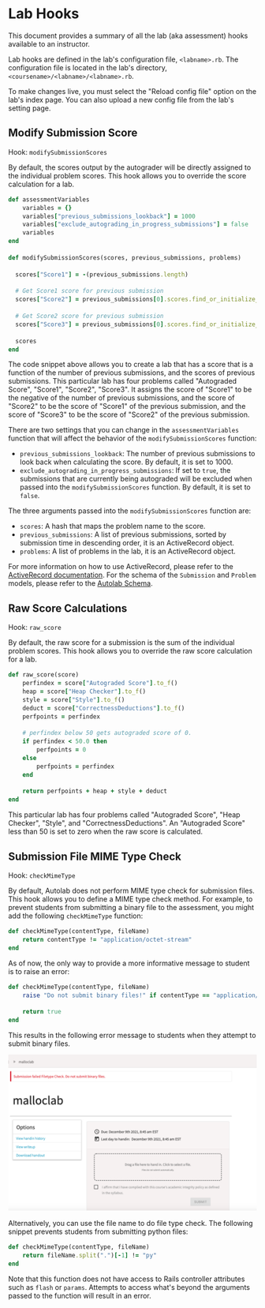# Lab Hooks

This document provides a summary of all the lab (aka assessment) hooks available to an instructor.

Lab hooks are defined in the lab's configuration file, `<labname>.rb`. The configuration file is located in the lab's directory, `<coursename>/<labname>/<labname>.rb`.

To make changes live, you must select the "Reload config file" option on the lab's index page. You can also upload a new config file from the lab's setting page.

## Modify Submission Score

Hook: `modifySubmissionScores`

By default, the scores output by the autograder will be directly assigned to the individual problem scores. This hook allows you to override the score calculation for a lab.

```ruby
def assessmentVariables
    variables = {}
    variables["previous_submissions_lookback"] = 1000
    variables["exclude_autograding_in_progress_submissions"] = false
    variables
end

def modifySubmissionScores(scores, previous_submissions, problems)

  scores["Score1"] = -(previous_submissions.length)
  
  # Get Score1 score for previous submission
  scores["Score2"] = previous_submissions[0].scores.find_or_initialize_by(:problem_id => problems.find_by(:name => "Score1").id).score

  # Get Score2 score for previous submission
  scores["Score3"] = previous_submissions[0].scores.find_or_initialize_by(:problem_id => problems.find_by(:name => "Score2").id).score
  
  scores
end
```
The code snippet above allows you to create a lab that has a score that is a function of the number of previous submissions, and the scores of previous submissions. This particular lab has four problems called "Autograded Score", "Score1", "Score2", "Score3". It assigns the score of "Score1" to be the negative of the number of previous submissions, and the score of "Score2" to be the score of "Score1" of the previous submission, and the score of "Score3" to be the score of "Score2" of the previous submission.

There are two settings that you can change in the `assessmentVariables` function that will affect the behavior of the `modifySubmissionScores` function:

- `previous_submissions_lookback`: The number of previous submissions to look back when calculating the score. By default, it is set to 1000.
- `exclude_autograding_in_progress_submissions`: If set to `true`, the submissions that are currently being autograded will be excluded when passed into the `modifySubmissionScores` function. By default, it is set to `false`.

The three arguments passed into the `modifySubmissionScores` function are:

- `scores`: A hash that maps the problem name to the score.
- `previous_submissions`: A list of previous submissions, sorted by submission time in descending order, it is an ActiveRecord object.
- `problems`: A list of problems in the lab, it is an ActiveRecord object.

For more information on how to use ActiveRecord, please refer to the [ActiveRecord documentation](http://guides.rubyonrails.org/active_record_querying.html). For the schema of the `Submission` and `Problem` models, please refer to the [Autolab Schema](https://github.com/autolab/Autolab/blob/master/db/schema.rb).

## Raw Score Calculations

Hook: `raw_score`

By default, the raw score for a submission is the sum of the individual problem scores. This hook allows you to override the raw score calculation for a lab.

```ruby
def raw_score(score)
    perfindex = score["Autograded Score"].to_f()
    heap = score["Heap Checker"].to_f()
    style = score["Style"].to_f()
    deduct = score["CorrectnessDeductions"].to_f()
    perfpoints = perfindex

    # perfindex below 50 gets autograded score of 0.
    if perfindex < 50.0 then
        perfpoints = 0
    else
        perfpoints = perfindex
    end

    return perfpoints + heap + style + deduct
end
```

This particular lab has four problems called "Autograded Score", "Heap Checker", "Style", and "CorrectnessDeductions". An "Autograded Score" less than 50 is set to zero when the raw score is calculated.

## Submission File MIME Type Check

Hook: `checkMimeType`

By default, Autolab does not perform MIME type check for submission files. This hook allows you to define a MIME type check method. For example, to prevent students from submitting a binary file to the assessment, you might add the following `checkMimeType` function:

```ruby
def checkMimeType(contentType, fileName)
    return contentType != "application/octet-stream"
end
```

As of now, the only way to provide a more informative message to student is to raise an error:

```ruby
def checkMimeType(contentType, fileName)
    raise "Do not submit binary files!" if contentType == "application/octet-stream"
    
    return true
end
```

This results in the following error message to students when they attempt to submit binary files.

![MIME Type Check](/images/mime_type_check.png)

Alternatively, you can use the file name to do file type check. The following snippet prevents students from submitting python files:

```ruby
def checkMimeType(contentType, fileName)
    return fileName.split(".")[-1] != "py"
end
```

Note that this function does not have access to Rails controller attributes such as `flash` or `params`. Attempts to access what's beyond the arguments passed to the function will result in an error.